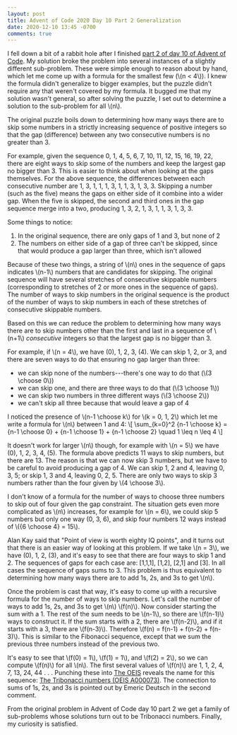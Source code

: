 ```yaml
---
layout: post
title: Advent of Code 2020 Day 10 Part 2 Generalization
date: 2020-12-10 13:45 -0700
comments: true
---
```


I fell down a bit of a rabbit hole after I finished
[part 2 of day 10 of Advent of Code][aoc-10-2].
My solution broke the problem into several instances
of a slightly different sub-problem.
These were simple enough to reason about by hand,
which let me come up with a formula for the smallest few
(\\(n < 4\\)).
I knew the formula didn't generalize to bigger examples,
but the puzzle didn't require any that weren't covered by my formula.
It bugged me that my solution wasn't general,
so after solving the puzzle,
I set out to determine a solution to the sub-problem for all \\(n\\).

[aoc-10-2]: https://adventofcode.com/2020/day/10#part2

The original puzzle boils down to determining how many ways there are
to skip some numbers in a strictly increasing sequence of positive integers
so that the gap (difference) between any two consecutive numbers
is no greater than 3.

For example, given the sequence 0, 1, 4, 5, 6, 7, 10, 11, 12, 15, 16, 19, 22,
there are eight ways to skip some of the numbers
and keep the largest gap no bigger than 3.
This is easier to think about when looking at the gaps themselves.
For the above sequence, the differences between each consecutive number
are 1, 3, 1, 1, 1, 3, 1, 1, 3, 1, 3, 3.
Skipping a number (such as the five) means the gaps on either side of it
combine into a wider gap.
When the five is skipped, the second and third ones in the gap sequence
merge into a two, producing 1, 3, 2, 1, 3, 1, 1, 3, 1, 3, 3.

Some things to notice:
1. In the original sequence, there are only gaps of 1 and 3, but none of 2
2. The numbers on either side of a gap of three can't be skipped,
since that would produce a gap larger than three, which isn't allowed

Because of these two things, a string of \\(n\\) ones in the sequence of gaps
indicates \\(n-1\\) numbers that are candidates for skipping.
The original sequence will have several stretches
of consecutive skippable numbers
(corresponding to stretches of 2 or more ones in the sequence of gaps).
The number of ways to skip numbers in the original sequence
is the product of the number of ways to skip numbers
in each of these stretches of consecutive skippable numbers.

Based on this we can reduce the problem
to determining how many ways there are to skip numbers other than the first and last
in a sequence of \\(n+1\\) _consecutive_ integers
so that the largest gap is no bigger than 3.

For example, if \\(n = 4\\), we have (0), 1, 2, 3, (4).
We can skip 1, 2, or 3, and there are seven ways to do that ensuring no gap larger than three:
- we can skip none of the numbers---there's one way to do that (\\(3 \choose 0\\))
- we can skip one, and there are three ways to do that (\\(3 \choose 1\\))
- we can skip two numbers in three different ways (\\(3 \choose 2\\))
- we can't skip all three because that would leave a gap of 4

I noticed the presence of \\(n-1 \choose k\\) for \\(k = 0, 1, 2\\)
which let me write a formula for \\(n\\) between 1 and 4:
\\[
    \sum_{k=0}^2 {n-1 \choose k}
    = {n-1 \choose 0} + {n-1 \choose 1} + {n-1 \choose 2}
    \quad 1 \leq n \leq 4
\\]

It doesn't work for larger \\(n\\) though,
for example with \\(n = 5\\) we have (0), 1, 2, 3, 4, (5).
The formula above predicts 11 ways to skip numbers, but there are 13.
The reason is that we can now skip 3 numbers,
but we have to be careful to avoid producing a gap of 4.
We can skip 1, 2 and 4, leaving 0, 3, 5; or skip 1, 3 and 4, leaving 0, 2, 5.
There are only two ways to skip 3 numbers
rather than the four given by \\(4 \choose 3\\).

I don't know of a formula for the number of ways
to choose three numbers to skip out of four given the gap constraint.
The situation gets even more complicated as \\(n\\) increases,
for example for \\(n = 6\\), we could skip 5 numbers but only one way (0, 3, 6),
and skip four numbers 12 ways instead of \\({6 \choose 4} = 15\\).

Alan Kay said that "Point of view is worth eighty IQ points",
and it turns out that there is an easier way of looking at this problem.
If we take \\(n = 3\\), we have (0), 1, 2, (3),
and it's easy to see that there are four ways to skip 1 and 2.
The sequences of gaps for each case are: [1,1,1], [1,2], [2,1] and [3].
In all cases the sequence of gaps sums to 3.
This problem is thus equivalent to determining
how many ways there are to add 1s, 2s, and 3s to get \\(n\\).

Once the problem is cast that way,
it's easy to come up with a recursive formula
for the number of ways to skip numbers.
Let's call the number of ways to add 1s, 2s, and 3s to get \\(n\\) \\(f(n)\\).
Now consider starting the sum with a 1.
The rest of the sum needs to be \\(n-1\\), so there are \\(f(n-1)\\)
ways to construct it.
If the sum starts with a 2, there are \\(f(n-2)\\),
and if it starts with a 3, there are \\(f(n-3)\\).
Therefore \\(f(n) = f(n-1) + f(n-2) + f(n-3)\\).
This is similar to the Fibonacci sequence,
except that we sum the previous three numbers instead of the previous two.

It's easy to see that \\(f(0) = 1\\), \\(f(1) = 1\\), and \\(f(2) = 2\\),
so we can compute \\(f(n)\\) for all \\(n\\).
The first several values of \\(f(n)\\) are 1, 1, 2, 4, 7, 13, 24, 44 . . .
Punching these into [The OEIS][oeis] reveals the name for this sequence:
[The Tribonacci numbers (OEIS A000073)][tribbonacci].
The connection to sums of 1s, 2s, and 3s is pointed out by Emeric Deutsch
in the second comment.

[oeis]: https://oeis.org/
[tribbonacci]: https://oeis.org/A000073

From the original problem in Advent of Code day 10 part 2
we get a family of sub-problems
whose solutions turn out to be Tribonacci numbers.
Finally, my curiosity is satisfied.
